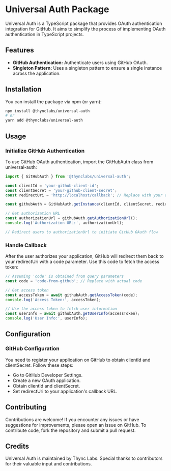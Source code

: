 # Universal Auth Package

Universal Auth is a TypeScript package that provides OAuth authentication integration for GitHub. It aims to simplify the process of implementing OAuth authentication in TypeScript projects.

## Features

- **GitHub Authentication:** Authenticate users using GitHub OAuth.
- **Singleton Pattern:** Uses a singleton pattern to ensure a single instance across the application.

## Installation

You can install the package via npm (or yarn):

```bash
npm install @thynclabs/universal-auth
# or
yarn add @thynclabs/universal-auth
```

## Usage
### Initialize GitHub Authentication
To use GitHub OAuth authentication, import the GitHubAuth class from universal-auth:

```typescript
import { GitHubAuth } from '@thynclabs/universal-auth';

const clientId = 'your-github-client-id';
const clientSecret = 'your-github-client-secret';
const redirectUri = 'http://localhost/callback'; // Replace with your actual redirect URI

const githubAuth = GitHubAuth.getInstance(clientId, clientSecret, redirectUri);

// Get authorization URL
const authorizationUrl = githubAuth.getAuthorizationUrl();
console.log('Authorization URL:', authorizationUrl);

// Redirect users to authorizationUrl to initiate GitHub OAuth flow
```

### Handle Callback
After the user authorizes your application, GitHub will redirect them back to your redirectUri with a code parameter. Use this code to fetch the access token:

```typescript
// Assuming 'code' is obtained from query parameters
const code = 'code-from-github'; // Replace with actual code

// Get access token
const accessToken = await githubAuth.getAccessToken(code);
console.log('Access Token:', accessToken);

// Use the access token to fetch user information
const userInfo = await githubAuth.getUserInfo(accessToken);
console.log('User Info:', userInfo);
```

## Configuration
### GitHub Configuration
You need to register your application on GitHub to obtain clientId and clientSecret. Follow these steps:
- Go to GitHub Developer Settings.
- Create a new OAuth application.
- Obtain clientId and clientSecret.
- Set redirectUri to your application's callback URL.

## Contributing
Contributions are welcome! If you encounter any issues or have suggestions for improvements, please open an issue on GitHub. To contribute code, fork the repository and submit a pull request.

## Credits
Universal Auth is maintained by Thync Labs. Special thanks to contributors for their valuable input and contributions.
